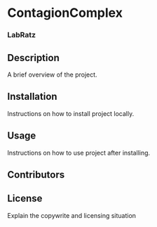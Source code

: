 # ContagionComplex
### LabRatz

## Description
A brief overview of the project.

## Installation
Instructions on how to install project locally.

## Usage
Instructions on how to use project after installing.

## Contributors

## License
Explain the copywrite and licensing situation 

